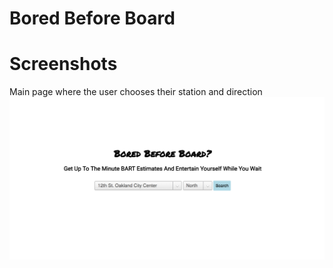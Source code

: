 Bored Before Board
==================

Screenshots
===========
Main page where the user chooses their station and direction
![Main page](/screenshots/1.png)

